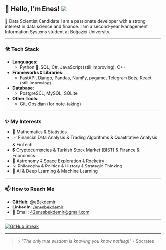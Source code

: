 ## 👋 Hello, I'm Enes! ![](https://komarev.com/ghpvc/?username=eBekdemir&color=brightgreen&style=for-the-badge&style=pixel&abbreviated=true) 
🚀 Data Scientist Candidate 
I am a passionate developer with a strong interest in data science and finance. I am a second-year Management Information Systems student at Boğaziçi University.

---

### 🛠 Tech Stack
- **Languages**:
  - Python 🐍, SQL, C#, JavaScript (still improving), C++
- **Frameworks & Libraries**:
  - FastAPI, Django, Pandas, NumPy, pygame, Telegram Bots, React (still improving)
- **Database**:
  - PostgreSQL, MySQL, SQLite
- **Other Tools**:
  - Git, Obsidian (for note-taking)

---

### ✨ My Interests
- 🔢 Mathematics & Statistics
- 📈 Financial Data Analysis & Trading Algorithms & Quantitative Analysis & FinTech
- 💲 Cryptocurrencies & Turkish Stock Market (BIST) & Finance & Economics
- 🌌 Astronomy & Space Exploration & Rocketry
- ⚔️ Philosophy & Politics & History & Strategic Thinking
- 🧠 AI & Deep Learning & Machine Learning 
---

### 📫 How to Reach Me
- **GitHub**: [@eBekdemir](https://github.com/eBekdemir)
- **LinkedIn**: [/enesbekdemir](https://linkedin.com/in/enesbekdemir)
- 📧 Email: 42enesbekdemir@gmail.com

---

[![GitHub Streak](https://streak-stats.demolab.com?user=eBekdemir&theme=dark&hide_border=true&short_numbers=true&date_format=M%20j%5B%2C%20Y%5D)](https://git.io/streak-stats)

---

> ⚡ *"The only true wisdom is knowing you know nothing!"* - Socrates


<!--



### 🚀 Featured Projects
- [Project Name](link): A brief description of the project and what tech was used.
- [Another Project](link): Description and its significance.





**eBekdemir/eBekdemir** is a ✨ _special_ ✨ repository because its `README.md` (this file) appears on your GitHub profile.

Here are some ideas to get you started:

- 🔭 I’m currently working on ...
- 🌱 I’m currently learning ...
- 👯 I’m looking to collaborate on ...
- 🤔 I’m looking for help with ...
- 💬 Ask me about ...
- 📫 How to reach me: ...
- 😄 Pronouns: ...
- ⚡ Fun fact: ...
-->
